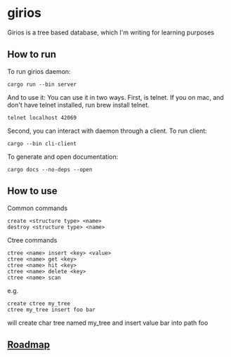 # girios
Girios is a tree based database, which I'm writing for learning purposes

## How to run

To run girios daemon:
```
cargo run --bin server
```

And to use it:
You can use it in two ways.
First, is telnet. If you on mac, and don't have telnet installed, run brew install telnet.
```
telnet localhost 42069
```
Second, you can interact with daemon through a client.
To run client:
```
cargo --bin cli-client
```


To generate and open documentation:

```
cargo docs --no-deps --open
```

## How to use

Common commands
```
create <structure type> <name>
destroy <structure type> <name>
```

Ctree commands
```
ctree <name> insert <key> <value>
ctree <name> get <key>
ctree <name> hit <key>
ctree <name> delete <key>
ctree <name> scan
```

e.g.
```
create ctree my_tree
ctree my_tree insert foo bar
```
will create char tree named my_tree and insert value bar into path foo


## [Roadmap](https://docs.google.com/spreadsheets/d/1rAe194TiP8Uh3TWq-6t2CMmyK_q8IUbezFoHdePunWQ/edit?usp=sharing)
